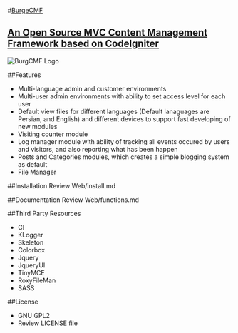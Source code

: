 #[BurgeCMF](http://burge.ir/BurgeCMF)
##	[An Open Source MVC Content Management Framework based on CodeIgniter](http://www.burge.ir/category-3/BurgeCMF)

![BurgCMF Logo](http://www.burge.ir/upload/cat-3-BurgeCMF/logo_back_white.jpg)

##Features
* Multi-language admin and customer environments
* Multi-user admin environments with ability to set access level for each user
* Default view files for different languages (Default lanaguages are Persian, and English) and different devices to support fast developing of new modules
* Visiting counter module 
* Log manager module with ability of tracking all events occured by users and visitors, and also reporting what has been happen
* Posts and Categories modules, which creates a simple blogging system as default
* File Manager

##Installation
Review Web/install.md

##Documentation
Review Web/functions.md 

##Third Party Resources
* CI
* KLogger
* Skeleton 
* Colorbox
* Jquery
* JqueryUI 
* TinyMCE  
* RoxyFileMan 
* SASS

##License
* GNU GPL2
* Review LICENSE file